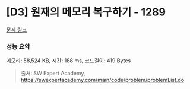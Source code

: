 # [D3] 원재의 메모리 복구하기 - 1289 

[문제 링크](https://swexpertacademy.com/main/code/problem/problemDetail.do?contestProbId=AV19AcoKI9sCFAZN) 

### 성능 요약

메모리: 58,524 KB, 시간: 188 ms, 코드길이: 419 Bytes



> 출처: SW Expert Academy, https://swexpertacademy.com/main/code/problem/problemList.do